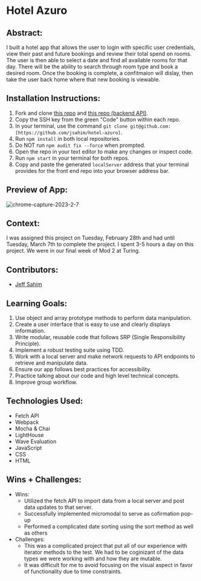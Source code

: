 # Hotel Azuro

## Abstract:
[//]: <>
I built a hotel app that allows the user to login with specific user credentials, view their past and future bookings and review their total spend on rooms. The user is then able to select a date and find all available rooms for that day. There will be the ability to search through room type and book a desired room. Once the booking is complete, a confitmaion will dislay, then take the user back home where that new booking is viewable.

## Installation Instructions:
[//]: <>
1. Fork and clone [this repo](https://github.com/jsahim/hotel-azuro) and [this repo (backend API)](https://github.com/turingschool-examples/overlook-api).
1. Copy the SSH key from the green "Code" button within each repo.
1. In your terminal, use the command `git clone git@github.com:[https://github.com/jsahim/hotel-azuro]`.
1. Run `npm install` in both local repositories.
1. Do NOT run `npm audit fix --force` when prompted.
1. Open the repo in your text editor to make any changes or inspect code.
1. Run `npm start` in your terminal for both repos.
1. Copy and paste the generated `localServer` address that your terminal provides for the front end repo into your browser address bar.

## Preview of App:
[//]: <>

![chrome-capture-2023-2-7](https://user-images.githubusercontent.com/107663888/223538938-6fde6551-5e10-4c72-8159-213518d09a5f.gif)


## Context:
[//]: <>
I was assigned this project on Tuesday, February 28th and had until Tuesday, March 7th to complete the project. I spent 3-5 hours a day on this project. We were in our final week of Mod 2 at Turing.

## Contributors:
[//]: <>
- [Jeff Sahim](https://github.com/jsahim)

## Learning Goals:
[//]: <>
1. Use object and array prototype methods to perform data manipulation.
1. Create a user interface that is easy to use and clearly displays information.
1. Write modular, reusable code that follows SRP (Single Responsibility Principle).
1. Implement a robust testing suite using TDD.
1. Work with a local server and make network requests to API endpoints to retrieve and manipulate data.
1. Ensure our app follows best practices for accessibility.
1. Practice talking about our code and high level technical concepts.
1. Improve group workflow.

## Technologies Used:
[//]: <>
- Fetch API
- Webpack
- Mocha & Chai
- LightHouse
- Wave Evaluation
- JavaScript
- CSS
- HTML

## Wins + Challenges:
[//]: <>
- Wins:
  - Utilized the fetch API to import data from a local server and post data updates to that server.
  - Successfully implemented micromodal to serve as cofirmation pop-up
  - Performed a complicated date sorting using the sort method as well as others
- Challenges:
  - This was a complicated project that put all of our experience with iterator methods to the test. We had to be coginizant of the data types we were working with and how they are mutable. 
  - It was difficult for me to avoid focusing on the visual aspect in favor of functionality due to time constraints. 
